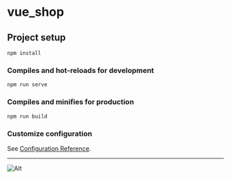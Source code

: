 # vue_shop

## Project setup
```
npm install
```

### Compiles and hot-reloads for development
```
npm run serve
```

### Compiles and minifies for production
```
npm run build
```

### Customize configuration
See [Configuration Reference](https://cli.vuejs.org/config/).


---
![Alt](https://repobeats.axiom.co/api/embed/f11a3bb7ed5c29064930dd9d735142a7001a31e5.svg "Repobeats analytics image")
